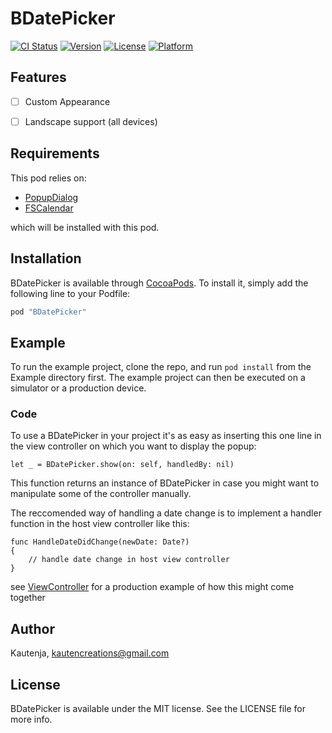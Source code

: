 # BDatePicker

[![CI Status](http://img.shields.io/travis/Kautenja/BDatePicker.svg?style=flat)](https://travis-ci.org/Kautenja/BDatePicker)
[![Version](https://img.shields.io/cocoapods/v/BDatePicker.svg?style=flat)](http://cocoapods.org/pods/BDatePicker)
[![License](https://img.shields.io/cocoapods/l/BDatePicker.svg?style=flat)](http://cocoapods.org/pods/BDatePicker)
[![Platform](https://img.shields.io/cocoapods/p/BDatePicker.svg?style=flat)](http://cocoapods.org/pods/BDatePicker)

## Features

*   [ ] Custom Appearance
*   [ ] Landscape support (all devices)


## Requirements

This pod relies on:

*   [PopupDialog](https://github.com/Orderella/PopupDialog)
*   [FSCalendar](https://github.com/WenchaoD/FSCalendar)

which will be installed with this pod.


## Installation

BDatePicker is available through [CocoaPods](http://cocoapods.org). To install
it, simply add the following line to your Podfile:

```ruby
pod "BDatePicker"
```


## Example

To run the example project, clone the repo, and run `pod install` from the Example
directory first. The example project can then be executed on a simulator or a
production device.


### Code

To use a BDatePicker in your project it's as easy as inserting this one line in
the view controller on which you want to display the popup:

```
let _ = BDatePicker.show(on: self, handledBy: nil)
```

This function returns an instance of BDatePicker in case you might want to
manipulate some of the controller manually.

The reccomended way of handling a date change is to implement a handler function
in the host view controller like this:

```
func HandleDateDidChange(newDate: Date?)
{
    // handle date change in host view controller
}
```

see [ViewController](Example/BDatePicker/ViewController.swift) for a production example of how this might come together

## Author

Kautenja, kautencreations@gmail.com


## License

BDatePicker is available under the MIT license. See the LICENSE file for more info.
